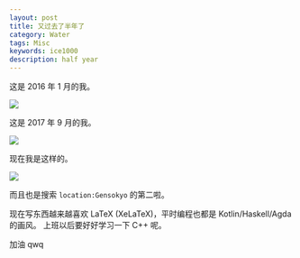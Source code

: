 ```yaml
---
layout: post
title: 又过去了半年了
category: Water
tags: Misc
keywords: ice1000
description: half year
---
```


这是 2016 年 1 月的我。

![](https://coding.net/u/ice1000/p/Images/git/raw/master/2016-1.png)

这是 2017 年 9 月的我。

![](https://coding.net/u/ice1000/p/Images/git/raw/master/2017-9.png)

现在我是这样的。

![](https://coding.net/u/ice1000/p/Images/git/raw/master/2018-2.png)

而且也是搜索 `location:Gensokyo` 的第二啦。

现在写东西越来越喜欢 LaTeX (XeLaTeX)，平时编程也都是 Kotlin/Haskell/Agda 的画风。
上班以后要好好学习一下 C++ 呢。

加油 qwq


